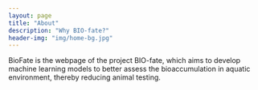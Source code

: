 ```yaml
---
layout: page
title: "About"
description: "Why BIO-fate?"
header-img: "img/home-bg.jpg"
---
```


BioFate is the webpage of the project BIO-fate, which aims to develop machine learning models to better assess the bioaccumulation in aquatic environment, thereby reducing animal testing.
